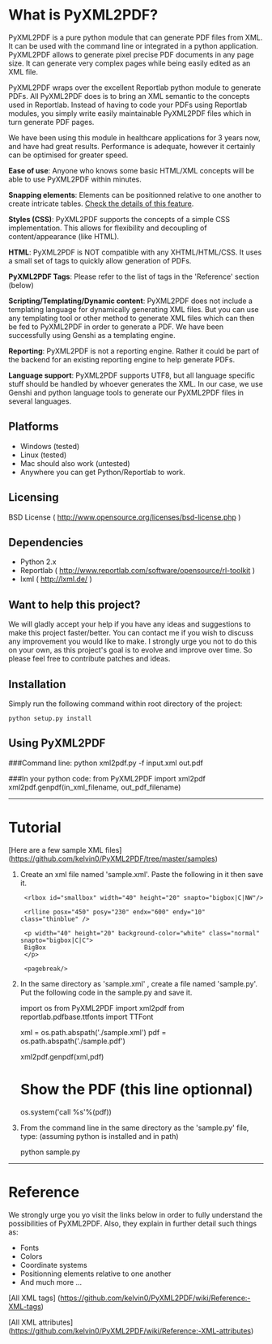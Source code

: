 What is PyXML2PDF?
==================
PyXML2PDF is a pure python module that can generate PDF files from XML.
It can be used with the command line or integrated in a python application.
PyXML2PDF allows to generate pixel precise PDF documents in any page size. 
It can generate very complex pages while being easily edited as an XML file.

PyXML2PDF wraps over the excellent Reportlab python module to generate PDFs.
All PyXML2PDF does is to bring an XML semantic to the concepts used in Reportlab.
Instead of having to code your PDFs using Reportlab modules, you simply write
easily maintainable PyXML2PDF files which in turn generate PDF pages.

We have been using this module in healthcare applications for 3 years now,
and have had great results. Performance is adequate, however it certainly can
be optimised for greater speed.

__Ease of use__:
Anyone who knows some basic HTML/XML concepts will be able to use PyXML2PDF within minutes.

__Snapping elements__: Elements can be positionned relative to one another to create intricate tables.
[Check the details of this feature](https://github.com/kelvin0/PyXML2PDF/wiki/Snapping-elements-together).

__Styles (CSS)__:
PyXML2PDF supports the concepts of a simple CSS implementation.
This allows for flexibility and decoupling of content/appearance (like HTML).

__HTML__:
PyXML2PDF is NOT compatible with any XHTML/HTML/CSS. It uses a small set of tags
to quickly allow generation of PDFs.

__PyXML2PDF Tags__:
Please refer to the list of tags in the 'Reference' section (below)

__Scripting/Templating/Dynamic content__:
PyXML2PDF does not include a templating language for dynamically generating 
XML files. But you can use any templating tool or other method to generate 
XML files which can then be fed to PyXML2PDF in order to generate a PDF.
We have been successfully using Genshi as a templating engine.

__Reporting__:
PyXML2PDF is not a reporting engine. Rather it could be part of the backend 
for an existing reporting engine to help generate PDFs.

__Language support__:
PyXML2PDF supports UTF8, but all language specific stuff should be handled by
whoever generates the XML. In our case, we use Genshi and python language tools
to generate our PyXML2PDF files in several languages.


Platforms
---------
* Windows (tested)
* Linux (tested)
* Mac should also work (untested)
* Anywhere you can get Python/Reportlab to work.


Licensing
---------
BSD License ( http://www.opensource.org/licenses/bsd-license.php )


Dependencies
------------
* Python 2.x
* Reportlab ( http://www.reportlab.com/software/opensource/rl-toolkit ) 
* lxml ( http://lxml.de/ )


Want to help this project?
--------------------------
We will gladly accept your help if you have any ideas and suggestions to make this
project faster/better. You can contact me if you wish to discuss any improvement
you would like to make. I strongly urge you not to do this on your own, as this
project's goal is to evolve and improve over time. So please feel free to contribute
patches and ideas.


Installation
-------------
Simply run the following command within root directory of the project:

	python setup.py install

    
Using PyXML2PDF
-------------
###Command line:
    python xml2pdf.py -f input.xml out.pdf

###In your python code:
    from PyXML2PDF import xml2pdf
    xml2pdf.genpdf(in_xml_filename, out_pdf_filename)

    
-----------------------------------------------------
Tutorial
=========

[Here are a few sample XML files] (https://github.com/kelvin0/PyXML2PDF/tree/master/samples)

1) Create an xml file named 'sample.xml'. Paste the following in it then save it.

    <rlxml>
	<head>
		<styles>
			<style name="redhot">
				border:4.0;
				color:red;
			</style>
			<style name="thinblue">
				border:1.0;
				color:blue;
			</style>
			<style name="normal">
				font-size:10;
				top-padding:0.5;
				left-padding:0.5;
				height:11;
			</style>
		</styles>		
	</head>
	
	<body>
		<rlbox id="bigbox" posx="100" posy="120" width="100" height="200" class="redhot"/>
		
		<rlbox id="smallbox" width="40" height="20" snapto="bigbox|C|NW"/>
		
		<rlline posx="450" posy="230" endx="600" endy="10" class="thinblue" />
		
		<p width="40" height="20" background-color="white" class="normal" snapto="bigbox|C|C">
		BigBox
		</p>
		
		<pagebreak/>
	</body>
	</rlxml>

3) In the same directory as 'sample.xml' , create a file named 'sample.py'. 
Put the following code in the sample.py and save it.

	import os
	from PyXML2PDF import xml2pdf
	from reportlab.pdfbase.ttfonts import TTFont
    
	xml = os.path.abspath('./sample.xml')
	pdf = os.path.abspath('./sample.pdf')
	
	xml2pdf.genpdf(xml,pdf)
	
	# Show the PDF (this line optionnal)
	os.system('call %s'%(pdf))

4) From the command line in the same directory as the 'sample.py' file, type:
   (assuming python is installed and in path)
   
	python sample.py
	
	
-----------------------------------------------------
Reference
=========
We strongly urge you yo visit the links below in order to fully understand the
possibilities of PyXML2PDF. Also, they explain in further detail such things as:

* Fonts
* Colors
* Coordinate systems
* Positionning elements relative to one another
* And much more ...

[All XML tags] (https://github.com/kelvin0/PyXML2PDF/wiki/Reference:-XML-tags)

[All XML attributes] (https://github.com/kelvin0/PyXML2PDF/wiki/Reference:-XML-attributes)


